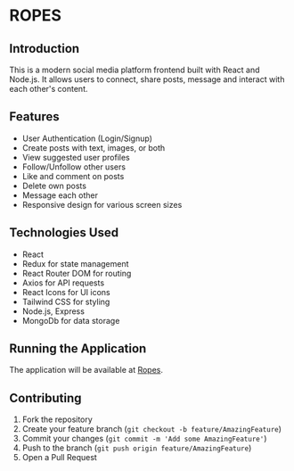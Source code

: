 <!-- @format -->

# ROPES

## Introduction

This is a modern social media platform frontend built with React and Node.js. It allows users to connect, share posts, message and interact with each other's content.

## Features

- User Authentication (Login/Signup)
- Create posts with text, images, or both
- View suggested user profiles
- Follow/Unfollow other users
- Like and comment on posts
- Delete own posts
- Message each other
- Responsive design for various screen sizes

## Technologies Used

- React
- Redux for state management
- React Router DOM for routing
- Axios for API requests
- React Icons for UI icons
- Tailwind CSS for styling
- Node.js, Express
- MongoDb for data storage

## Running the Application

The application will be available at [Ropes](https://ropes-one.vercel.app/).

## Contributing

1. Fork the repository
2. Create your feature branch (`git checkout -b feature/AmazingFeature`)
3. Commit your changes (`git commit -m 'Add some AmazingFeature'`)
4. Push to the branch (`git push origin feature/AmazingFeature`)
5. Open a Pull Request

